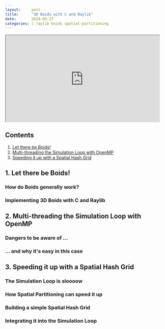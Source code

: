 ```yaml
---
layout:     post
title:      "3D Boids with C and Raylib"
date:       2024-05-27
categories: c raylib boids spatial-partitioning
---
```


<div style="position: relative; overflow: hidden; width: 100%; padding-top: 56.25%;">
  <iframe
    style="position: absolute; top: 0; left: 0; bottom: 0; right: 0; width: 100%; height: 100%;"
    src="https://www.youtube.com/embed/tiQMZTRqvHI"
    allowfullscreen="allowfullscreen"
  ></iframe>
</div>



## Contents

1. [Let there be Boids!](#let-there-be-boids)
2. [Multi-threading the Simulation Loop with OpenMP](#multi-threading-the-simulation-loop-with-openmp)
3. [Speeding it up with a Spatial Hash Grid](#speeding-it-up-with-a-spatial-hash-grid)



## 1. Let there be Boids!

### How do Boids generally work?
### Implementing 3D Boids with C and Raylib



## 2. Multi-threading the Simulation Loop with OpenMP

### Dangers to be aware of ...
### ... and why it's easy in this case



## 3. Speeding it up with a Spatial Hash Grid

### The Simulation Loop is sloooow
### How Spatial Partitioning can speed it up
### Building a simple Spatial Hash Grid
### Integrating it into the Simulation Loop
